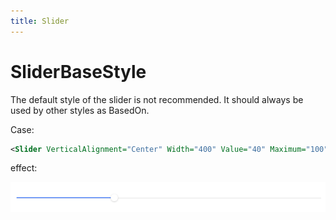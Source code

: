 ```yaml
---
title: Slider
---
```


# SliderBaseStyle

The default style of the slider is not recommended. It should always be used by other styles as BasedOn.

Case:

```xml
<Slider VerticalAlignment="Center" Width="400" Value="40" Maximum="100"/>
```

effect:

![Slider.DefaultStyle](https://raw.githubusercontent.com/HandyOrg/HandyOrgResource/master/HandyControl/Doc/native_controls/Slider.DefaultStyle.png)
